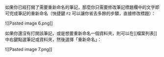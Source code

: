 如果你已經打開了需要重新命名的筆記，那麼你只需要修改筆記標題欄中的文字即可完成筆記的重新命名（快捷鍵 `F2` 可以讓你省去多餘的步驟，直接修改標題）：

![[Pasted image 6.png]]

如果你還沒有打開該筆記，或是想要重新命名一個資料夾，則可以在[[檔案列表]]中右鍵點選筆記或資料夾，然後選擇「重新命名」：

![[Pasted image 7.png]]
